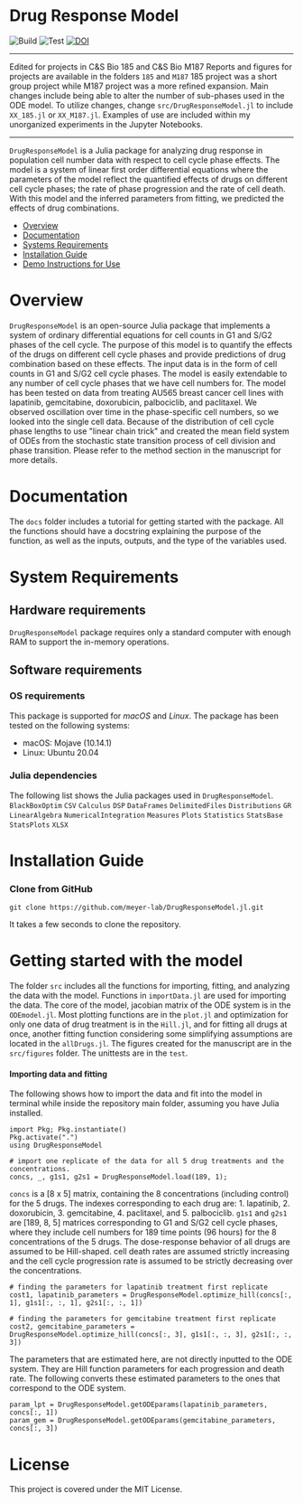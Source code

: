# Drug Response Model

![Build](https://github.com/meyer-lab/DrugResponseModel.jl/workflows/Build/badge.svg)
![Test](https://github.com/meyer-lab/DrugResponseModel.jl/workflows/Test/badge.svg)
[![DOI](https://zenodo.org/badge/186165308.svg)](https://zenodo.org/badge/latestdoi/186165308)

---

Edited for projects in C&S Bio 185 and C&S Bio M187
Reports and figures for projects are available in the folders `185` and `M187`
185 project was a short group project while M187 project was a more refined expansion.
Main changes include being able to alter the number of sub-phases used in the ODE model. To utilize changes, change `src/DrugResponseModel.jl` to include `XX_185.jl` or `XX_M187.jl`.
Examples of use are included within my unorganized experiments in the Jupyter Notebooks.

---

`DrugResponseModel` is a Julia package for analyzing drug response in population cell number data with respect to cell cycle phase effects. The model is a system of linear first order differential equations where the parameters of the model reflect the quantified effects of drugs on different cell cycle phases; the rate of phase progression and the rate of cell death. With this model and the inferred parameters from fitting, we predicted the effects of drug combinations.

- [Overview](#Overview)
- [Documentation](#Documentation)
- [Systems Requirements](#system-requirements)
- [Installation Guide](#Installation-Guide)
- [Demo Instructions for Use](#Demo)

# Overview

`DrugResponseModel` is an open-source Julia package that implements a system of ordinary differential equations for cell counts in G1 and S/G2 phases of the cell cycle. The purpose of this model is to quantify the effects of the drugs on different cell cycle phases and provide predictions of drug combination based on these effects. The input data is in the form of cell counts in G1 and S/G2 cell cycle phases. The model is easily extendable to any number of cell cycle phases that we have cell numbers for. The model has been tested on data from treating AU565 breast cancer cell lines with lapatinib, gemcitabine, doxorubicin, palbociclib, and paclitaxel. 
We observed oscillation over time in the phase-specific cell numbers, so we looked into the single cell data. Because of the distribution of cell cycle phase lengths to use "linear chain trick" and created the mean field system of ODEs from the stochastic state transition process of cell division and phase transition. Please refer to the method section in the manuscript for more details.

# Documentation
The `docs` folder includes a tutorial for getting started with the package. All the functions should have a docstring explaining the purpose of the function, as well as the inputs, outputs, and the type of the variables used.

# System Requirements
## Hardware requirements
`DrugResponseModel` package requires only a standard computer with enough RAM to support the in-memory operations.

## Software requirements

### OS requirements
This package is supported for *macOS* and *Linux*. The package has been tested on the following systems:
- macOS: Mojave (10.14.1)
- Linux: Ubuntu 20.04

### Julia dependencies
The following list shows the Julia packages used in `DrugResponseModel`.
`BlackBoxOptim`
`CSV`
`Calculus`
`DSP`
`DataFrames`
`DelimitedFiles`
`Distributions`
`GR`
`LinearAlgebra`
`NumericalIntegration`
`Measures`
`Plots`
`Statistics`
`StatsBase`
`StatsPlots`
`XLSX` 

# Installation Guide

### Clone from GitHub
```
git clone https://github.com/meyer-lab/DrugResponseModel.jl.git
```
It takes a few seconds to clone the repository.

# Getting started with the model

The folder `src` includes all the functions for importing, fitting, and analyzing the data with the model. Functions in `importData.jl` are used for importing the data. The core of the model, jacobian matrix of the ODE system is in the `ODEmodel.jl`. Most plotting functions are in the `plot.jl` and optimization for only one data of drug treatment is in the `Hill.jl`, and for fitting all drugs at once, another fitting function considering some simplifying assumptions are located in the `allDrugs.jl`.
The figures created for the manuscript are in the `src/figures` folder. The unittests are in the `test`.


#### Importing data and fitting

The following shows how to import the data and fit into the model in terminal while inside the repository main folder, assuming you have Julia installed.

```
import Pkg; Pkg.instantiate()
Pkg.activate(".")
using DrugResponseModel

# import one replicate of the data for all 5 drug treatments and the concentrations.
concs, _, g1s1, g2s1 = DrugResponseModel.load(189, 1);
```
`concs` is a [8 x 5] matrix, containing the 8 concentrations (including control) for the 5 drugs.
The indexes corresponding to each drug are: 1. lapatinib, 2. doxorubicin, 3. gemcitabine, 4. paclitaxel, and 5. palbociclib.
`g1s1` and `g2s1` are [189, 8, 5] matrices corresponding to G1 and S/G2 cell cycle phases, where they include cell numbers for 189 time points (96 hours) for the 8 concentrations of the 5 drugs.
The dose-response behavior of all drugs are assumed to be Hill-shaped. cell death rates are assumed strictly increasing and the cell cycle progression rate is assumed to be strictly decreasing over the concentrations.

```
# finding the parameters for lapatinib treatment first replicate
cost1, lapatinib_parameters = DrugResponseModel.optimize_hill(concs[:, 1], g1s1[:, :, 1], g2s1[:, :, 1])

# finding the parameters for gemcitabine treatment first replicate
cost2, gemcitabine_parameters = DrugResponseModel.optimize_hill(concs[:, 3], g1s1[:, :, 3], g2s1[:, :, 3])
```

The parameters that are estimated here, are not directly inputted to the ODE system. They are Hill function parameters for each progression and death rate. The following converts these estimated parameters to the ones that correspond to the ODE system.

```
param_lpt = DrugResponseModel.getODEparams(lapatinib_parameters, concs[:, 1])
param_gem = DrugResponseModel.getODEparams(gemcitabine_parameters, concs[:, 3])
```


# License
This project is covered under the MIT License.
